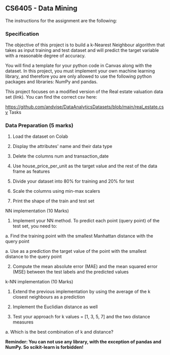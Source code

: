## CS6405 - Data Mining

The instructions for the assignment are the following:

### Specification

The objective of this project is to build a k-Nearest Neighbour algorithm that takes as input training and test dataset and will predict the target variable with a reasonable degree of accuracy.

You will find a template for your python code in Canvas along with the dataset. In this project, you must implement your own machine learning library, and therefore you are only allowed to use the following python packages and libraries: NumPy and pandas.

This project focuses on a modified version of the Real estate valuation data set (link). You can find the correct csv here:

https://github.com/andvise/DataAnalyticsDatasets/blob/main/real_estate.csv Tasks

### Data Preparation (5 marks)

1. Load the dataset on Colab

2. Display the attributes' name and their data type

3. Delete the columns num and transaction_date

4. Use house_price_per_unit as the target value and the rest of the data frame as features

5. Divide your dataset into 80% for training and 20% for test

6. Scale the columns using min-max scalers

7. Print the shape of the train and test set

NN implementation (10 Marks)

1. Implement your NN method. To predict each point (query point) of the test set, you need to:

a. Find the training point with the smallest Manhattan distance with the query point

a. Use as a prediction the target value of the point with the smallest distance to the query point

2. Compute the mean absolute error (MAE) and the mean squared error (MSE) between the test labels and the predicted values

k-NN implementation (10 Marks)

1. Extend the previous implementation by using the average of the k closest neighbours as a prediction

2. Implement the Euclidian distance as well

3. Test your approach for k values = [1, 3, 5, 7] and the two distance measures

a. Which is the best combination of k and distance?

**Reminder: You can not use any library, with the exception of pandas and NumPy. So scikit-learn is forbidden!**
